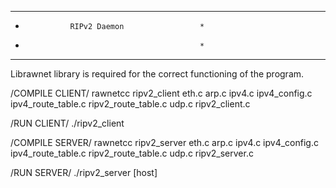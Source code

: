 ******************************************
*	            RIPv2 Daemon	             *
*		                      	             *
******************************************

Librawnet library is required for the correct functioning of the program.

/COMPILE CLIENT/
rawnetcc ripv2_client eth.c arp.c ipv4.c ipv4_config.c ipv4_route_table.c ripv2_route_table.c udp.c ripv2_client.c

/RUN CLIENT/
./ripv2_client


/COMPILE SERVER/
rawnetcc ripv2_server eth.c arp.c ipv4.c ipv4_config.c ipv4_route_table.c ripv2_route_table.c udp.c ripv2_server.c

/RUN SERVER/
./ripv2_server [host]
